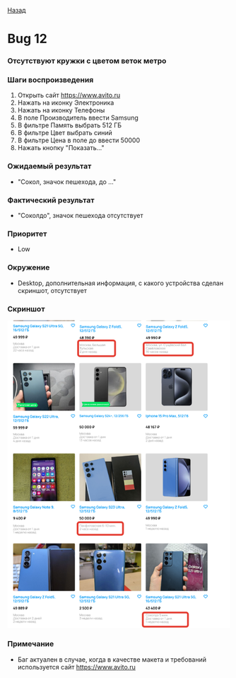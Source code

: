 [Назад](../BUGS.md)

# Bug 12

### Отсутствуют кружки с цветом веток метро  

### Шаги воспроизведения

1. Открыть сайт https://www.avito.ru  
2. Нажать на иконку Электроника  
3. Нажать на иконку Телефоны  
4. В поле Производитель ввести Samsung  
5. В фильтре Память выбрать 512 ГБ  
6. В фильтре Цвет выбрать синий  
7. В фильтре Цена в поле до ввести 50000  
8. Нажать кнопку "Показать..."  
 

### Ожидаемый результат
* "Сокол, значок пешехода, до ..."   

### Фактический результат
* "Соколдо", значок пешехода отсутствует  

### Приоритет
* Low  

### Окружение
*   Desktop, дополнительная информация, с какого устройства сделан скриншот, отсутствует    
### Скриншот
![bug-10](images/bug-10.png)     
### Примечание
*  Баг актуален в случае, когда в качестве макета и требований используется сайт https://www.avito.ru  